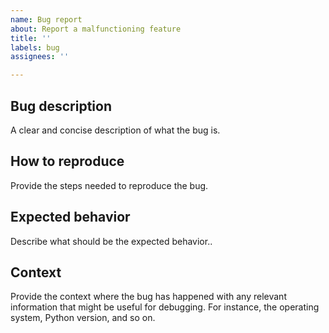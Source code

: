 ```yaml
---
name: Bug report
about: Report a malfunctioning feature
title: ''
labels: bug
assignees: ''

---
```


## Bug description
A clear and concise description of what the bug is.

## How to reproduce
Provide the steps needed to reproduce the bug.

## Expected behavior
Describe what should be the expected behavior..

## Context
Provide the context where the bug has happened with any relevant information that might be useful for debugging. For instance, the operating system, Python version, and so on.
